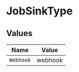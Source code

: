 # JobSinkType


## Values

| Name      | Value     |
| --------- | --------- |
| `Webhook` | webhook   |